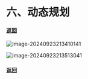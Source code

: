# 六、动态规划

#### [返回](./index.md)

![image-20240923213410141](https://gitee.com/clancisa/pictures/raw/master/image-20240923213410141.png)

![image-20240923213513041](https://gitee.com/clancisa/pictures/raw/master/image-20240923213513041.png)

#### [返回](./index.md)